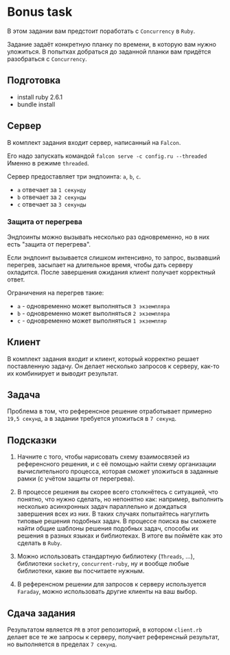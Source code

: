 # Bonus task
В этом задании вам предстоит поработать с `Concurrency` в `Ruby`.

Задание задаёт конкретную планку по времени, в которую вам нужно уложиться.
В попытках добраться до заданной планки вам придётся разобраться c `Concurrency`.

## Подготовка

- install ruby 2.6.1
- bundle install

## Сервер
В комплект задания входит сервер, написанный на `Falcon`.

Его надо запускать командой `falcon serve -c config.ru --threaded`
Именно в режиме `threaded`.

Сервер предоставляет три эндпоинта: `a`, `b`, `c`.

- `a` отвечает за `1 секунду`
- `b` отвечает за `2 секунды`
- `c` отвечает за `3 секунды`

### Защита от перегрева
Эндпоинты можно вызывать несколько раз одновременно, но в них есть "защита от перегрева".

Если эндпоинт вызывается слишком интенсивно, то запрос, вызвавший перегрев, засыпает на длительное время, чтобы дать серверу охладится. После завершения ожидания клиент получает корректный ответ.

Ограничения на перегрев такие:

- `a` - одновременно может выполняться `3 экземпляра`
- `b` - одновременно может выполняться `2 экземпляра`
- `c` - одновременно может выполняться `1 экземпляр`

## Клиент
В комплект задания входит и клиент, который корректно решает поставленную задачу.
Он делает несколько запросов к серверу, как-то их комбинирует и выводит результат.

## Задача
Проблема в том, что референсное решение отработывает примерно `19,5 секунд`, а в задании требуется уложиться в `7 секунд`.

## Подсказки
1. Начните с того, чтобы нарисовать схему взаимосвязей из референсного решения, и с её помощью найти схему организации вычислительного процесса, которая сможет уложиться в заданные рамки (с учётом защиты от перегрева).

2. В процессе решения вы скорее всего столкнётесь с ситуацией, что понятно, что нужно сделать, но непонятно как: например, выполнить несколько асинхронных задач параллельно и дождаться завершения всех из них. В таких случаях попытайтесь нагуглить типовые решения подобных задач. В процессе поиска вы сможете найти общие шаблоны решения подобных задач, способы их решения в разных языках и библиотеках. В итоге вы поймёте как это сделать в `Ruby`.

3. Можно использовать стандартную библиотеку (`Threads`, ...), библиотеки `socketry`, `concurrent-ruby`, ну и вообще любые библиотеки, какие вы посчитаете нужным.

4. В референсном решении для запросов к серверу используется `Faraday`, можно использовать другие клиенты на ваш выбор.

## Сдача задания
Результатом является `PR` в этот репозиторий, в котором `client.rb` делает все те же запросы к серверу, получает референсный результат, но выполняется в пределах `7 секунд`.
